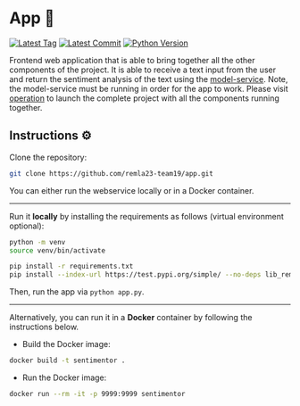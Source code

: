 # App 📱
[![Latest Tag](https://img.shields.io/github/tag/remla23-team19/app.svg)](https://github.com/remla23-team19/app/tags) [![Latest Commit](https://img.shields.io/github/last-commit/remla23-team19/app.svg)](https://github.com/remla23-team19/app/commits/master) [![Python Version](https://img.shields.io/badge/python-3.9-yellow.svg)](https://www.python.org/downloads/release/python-390/)

Frontend web application that is able to bring together all the other components of the project. It is able to receive a text input from the user and return the sentiment analysis of the text using the [model-service](https://github.com/remla23-team19/model-service). Note, the model-service must be running in order for the app to work. Please visit [operation](https://github.com/remla23-team19/operation) to launch the complete project with all the components running together.



## Instructions ⚙️

Clone the repository:

```sh
git clone https://github.com/remla23-team19/app.git
```

You can either run the webservice locally or in a Docker container. 

---

Run it **locally** by installing the requirements as follows (virtual environment optional):
```zsh
python -m venv
source venv/bin/activate

pip install -r requirements.txt
pip install --index-url https://test.pypi.org/simple/ --no-deps lib_remla19
```
Then, run the app via `python app.py`.

---

Alternatively, you can run it in a **Docker** container by following the instructions below.

* Build the Docker image:
```zsh
docker build -t sentimentor .
```

* Run the Docker image:
```zsh
docker run --rm -it -p 9999:9999 sentimentor
```
